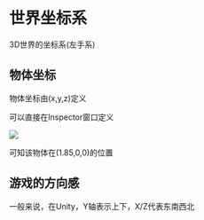 # 世界坐标系

3D世界的坐标系(左手系)

## 物体坐标

物体坐标由(x,y,z)定义

可以直接在Inspector窗口定义

![](https://static.amekiri.com/images/2023-02-24_16-09.png)

可知该物体在(1.85,0,0)的位置

## 游戏的方向感

一般来说，在Unity，Y轴表示上下，X/Z代表东南西北